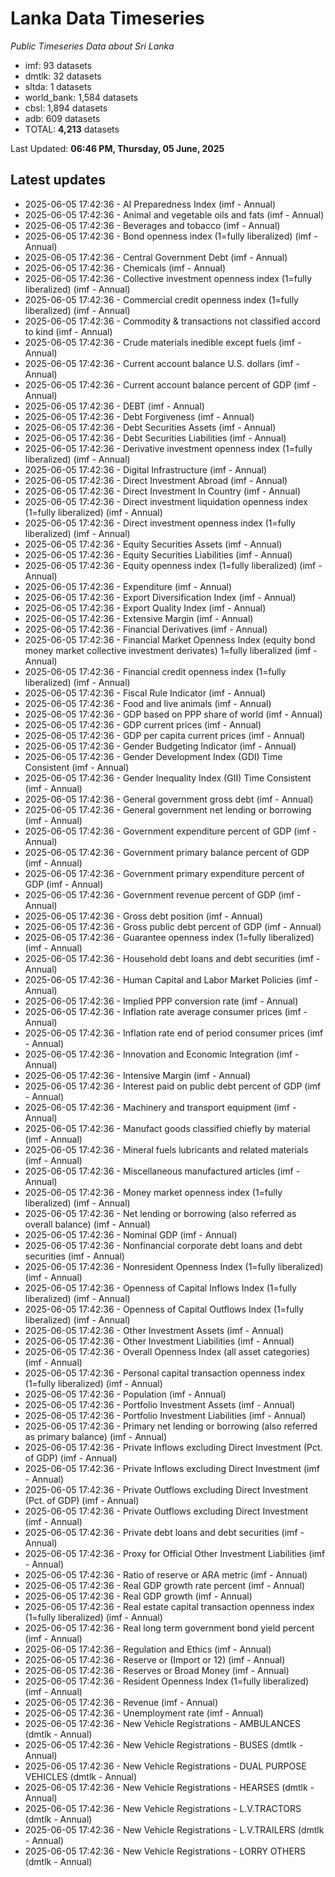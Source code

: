 # Lanka Data Timeseries
*Public Timeseries Data about Sri Lanka*

* imf: 93 datasets
* dmtlk: 32 datasets
* sltda: 1 datasets
* world_bank: 1,584 datasets
* cbsl: 1,894 datasets
* adb: 609 datasets
* TOTAL: **4,213** datasets

Last Updated: **06:46 PM, Thursday, 05 June, 2025**

## Latest updates

* 2025-06-05 17:42:36 - AI Preparedness Index (imf - Annual)
* 2025-06-05 17:42:36 - Animal and vegetable oils and fats (imf - Annual)
* 2025-06-05 17:42:36 - Beverages and tobacco (imf - Annual)
* 2025-06-05 17:42:36 - Bond openness index (1=fully liberalized) (imf - Annual)
* 2025-06-05 17:42:36 - Central Government Debt (imf - Annual)
* 2025-06-05 17:42:36 - Chemicals (imf - Annual)
* 2025-06-05 17:42:36 - Collective investment openness index (1=fully liberalized) (imf - Annual)
* 2025-06-05 17:42:36 - Commercial credit openness index (1=fully liberalized) (imf - Annual)
* 2025-06-05 17:42:36 - Commodity & transactions not classified accord to kind (imf - Annual)
* 2025-06-05 17:42:36 - Crude materials inedible except fuels (imf - Annual)
* 2025-06-05 17:42:36 - Current account balance U.S. dollars (imf - Annual)
* 2025-06-05 17:42:36 - Current account balance percent of GDP (imf - Annual)
* 2025-06-05 17:42:36 - DEBT (imf - Annual)
* 2025-06-05 17:42:36 - Debt Forgiveness (imf - Annual)
* 2025-06-05 17:42:36 - Debt Securities Assets (imf - Annual)
* 2025-06-05 17:42:36 - Debt Securities Liabilities (imf - Annual)
* 2025-06-05 17:42:36 - Derivative investment openness index (1=fully liberalized) (imf - Annual)
* 2025-06-05 17:42:36 - Digital Infrastructure (imf - Annual)
* 2025-06-05 17:42:36 - Direct Investment Abroad (imf - Annual)
* 2025-06-05 17:42:36 - Direct Investment In Country (imf - Annual)
* 2025-06-05 17:42:36 - Direct investment liquidation openness index (1=fully liberalized) (imf - Annual)
* 2025-06-05 17:42:36 - Direct investment openness index (1=fully liberalized) (imf - Annual)
* 2025-06-05 17:42:36 - Equity Securities Assets (imf - Annual)
* 2025-06-05 17:42:36 - Equity Securities Liabilities (imf - Annual)
* 2025-06-05 17:42:36 - Equity openness index (1=fully liberalized) (imf - Annual)
* 2025-06-05 17:42:36 - Expenditure (imf - Annual)
* 2025-06-05 17:42:36 - Export Diversification Index (imf - Annual)
* 2025-06-05 17:42:36 - Export Quality Index (imf - Annual)
* 2025-06-05 17:42:36 - Extensive Margin (imf - Annual)
* 2025-06-05 17:42:36 - Financial Derivatives (imf - Annual)
* 2025-06-05 17:42:36 - Financial Market Openness Index (equity bond money market collective investment derivates) 1=fully liberalized (imf - Annual)
* 2025-06-05 17:42:36 - Financial credit openness index (1=fully liberalized) (imf - Annual)
* 2025-06-05 17:42:36 - Fiscal Rule Indicator (imf - Annual)
* 2025-06-05 17:42:36 - Food and live animals (imf - Annual)
* 2025-06-05 17:42:36 - GDP based on PPP share of world (imf - Annual)
* 2025-06-05 17:42:36 - GDP current prices (imf - Annual)
* 2025-06-05 17:42:36 - GDP per capita current prices (imf - Annual)
* 2025-06-05 17:42:36 - Gender Budgeting Indicator (imf - Annual)
* 2025-06-05 17:42:36 - Gender Development Index (GDI) Time Consistent (imf - Annual)
* 2025-06-05 17:42:36 - Gender Inequality Index (GII) Time Consistent (imf - Annual)
* 2025-06-05 17:42:36 - General government gross debt (imf - Annual)
* 2025-06-05 17:42:36 - General government net lending or borrowing (imf - Annual)
* 2025-06-05 17:42:36 - Government expenditure percent of GDP (imf - Annual)
* 2025-06-05 17:42:36 - Government primary balance percent of GDP (imf - Annual)
* 2025-06-05 17:42:36 - Government primary expenditure percent of GDP (imf - Annual)
* 2025-06-05 17:42:36 - Government revenue percent of GDP (imf - Annual)
* 2025-06-05 17:42:36 - Gross debt position (imf - Annual)
* 2025-06-05 17:42:36 - Gross public debt percent of GDP (imf - Annual)
* 2025-06-05 17:42:36 - Guarantee openness index (1=fully liberalized) (imf - Annual)
* 2025-06-05 17:42:36 - Household debt loans and debt securities (imf - Annual)
* 2025-06-05 17:42:36 - Human Capital and Labor Market Policies (imf - Annual)
* 2025-06-05 17:42:36 - Implied PPP conversion rate (imf - Annual)
* 2025-06-05 17:42:36 - Inflation rate average consumer prices (imf - Annual)
* 2025-06-05 17:42:36 - Inflation rate end of period consumer prices (imf - Annual)
* 2025-06-05 17:42:36 - Innovation and Economic Integration (imf - Annual)
* 2025-06-05 17:42:36 - Intensive Margin (imf - Annual)
* 2025-06-05 17:42:36 - Interest paid on public debt percent of GDP (imf - Annual)
* 2025-06-05 17:42:36 - Machinery and transport equipment (imf - Annual)
* 2025-06-05 17:42:36 - Manufact goods classified chiefly by material (imf - Annual)
* 2025-06-05 17:42:36 - Mineral fuels lubricants and related materials (imf - Annual)
* 2025-06-05 17:42:36 - Miscellaneous manufactured articles (imf - Annual)
* 2025-06-05 17:42:36 - Money market openness index (1=fully liberalized) (imf - Annual)
* 2025-06-05 17:42:36 - Net lending or borrowing (also referred as overall balance) (imf - Annual)
* 2025-06-05 17:42:36 - Nominal GDP (imf - Annual)
* 2025-06-05 17:42:36 - Nonfinancial corporate debt loans and debt securities (imf - Annual)
* 2025-06-05 17:42:36 - Nonresident Openness Index (1=fully liberalized) (imf - Annual)
* 2025-06-05 17:42:36 - Openness of Capital Inflows Index (1=fully liberalized) (imf - Annual)
* 2025-06-05 17:42:36 - Openness of Capital Outflows Index (1=fully liberalized) (imf - Annual)
* 2025-06-05 17:42:36 - Other Investment Assets (imf - Annual)
* 2025-06-05 17:42:36 - Other Investment Liabilities (imf - Annual)
* 2025-06-05 17:42:36 - Overall Openness Index (all asset categories) (imf - Annual)
* 2025-06-05 17:42:36 - Personal capital transaction openness index (1=fully liberalized) (imf - Annual)
* 2025-06-05 17:42:36 - Population (imf - Annual)
* 2025-06-05 17:42:36 - Portfolio Investment Assets (imf - Annual)
* 2025-06-05 17:42:36 - Portfolio Investment Liabilities (imf - Annual)
* 2025-06-05 17:42:36 - Primary net lending or borrowing (also referred as primary balance) (imf - Annual)
* 2025-06-05 17:42:36 - Private Inflows excluding Direct Investment (Pct. of GDP) (imf - Annual)
* 2025-06-05 17:42:36 - Private Inflows excluding Direct Investment (imf - Annual)
* 2025-06-05 17:42:36 - Private Outflows excluding Direct Investment (Pct. of GDP) (imf - Annual)
* 2025-06-05 17:42:36 - Private Outflows excluding Direct Investment (imf - Annual)
* 2025-06-05 17:42:36 - Private debt loans and debt securities (imf - Annual)
* 2025-06-05 17:42:36 - Proxy for Official Other Investment Liabilities (imf - Annual)
* 2025-06-05 17:42:36 - Ratio of reserve or ARA metric (imf - Annual)
* 2025-06-05 17:42:36 - Real GDP growth rate percent (imf - Annual)
* 2025-06-05 17:42:36 - Real GDP growth (imf - Annual)
* 2025-06-05 17:42:36 - Real estate capital transaction openness index (1=fully liberalized) (imf - Annual)
* 2025-06-05 17:42:36 - Real long term government bond yield percent (imf - Annual)
* 2025-06-05 17:42:36 - Regulation and Ethics (imf - Annual)
* 2025-06-05 17:42:36 - Reserve or (Import or 12) (imf - Annual)
* 2025-06-05 17:42:36 - Reserves or Broad Money (imf - Annual)
* 2025-06-05 17:42:36 - Resident Openness Index (1=fully liberalized) (imf - Annual)
* 2025-06-05 17:42:36 - Revenue (imf - Annual)
* 2025-06-05 17:42:36 - Unemployment rate (imf - Annual)
* 2025-06-05 17:42:36 - New Vehicle Registrations - AMBULANCES (dmtlk - Annual)
* 2025-06-05 17:42:36 - New Vehicle Registrations - BUSES (dmtlk - Annual)
* 2025-06-05 17:42:36 - New Vehicle Registrations - DUAL PURPOSE VEHICLES (dmtlk - Annual)
* 2025-06-05 17:42:36 - New Vehicle Registrations - HEARSES (dmtlk - Annual)
* 2025-06-05 17:42:36 - New Vehicle Registrations - L.V.TRACTORS (dmtlk - Annual)
* 2025-06-05 17:42:36 - New Vehicle Registrations - L.V.TRAILERS (dmtlk - Annual)
* 2025-06-05 17:42:36 - New Vehicle Registrations - LORRY OTHERS (dmtlk - Annual)